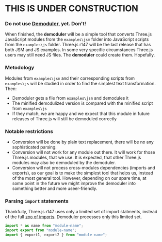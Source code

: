 # THIS IS UNDER CONSTRUCTION
### Do not use <a href="https://boytchev.github.io/demoduler/">Demoduler</a>, yet. Don't!


When finished, the **demoduler** will be a simple tool that converts Three.js
JavaScript modules from the `examples\jsm` folder into JavaScript scripts from
the `examples\js` folder. Three.js r147 will be the last release that has both
JSM and JS examples. In some very specific circumstances Three.js users may
still need JS files. The **demoduler**  could create them. Hopefully.

### Metodology

Modules from `examples\jsm` and their corresponding scripts from `examples\js`
will be studied in order to find the simplest text transformation. Then:

- Demoduler gets a file from `examples\jsm` and demodules it
- The minified demodulized version is compared with the minified script from `examples\js`
- If they match, we are happy and we expect that this module in future releases
of Three.js will still be demoduled correctly


### Notable restrictions

- Conversion will be done by plain text replacement, there will be no any
sophisticated parsing.
- Conversion will not work for any module out there. It will work for those
Three.js modules, that we use. It is expected, that other Three.js modules may
also be demoduled by the demoduler.
- Conversion will not process cross-modules dependencies (imports and exports),
as our goal is to make the simplest tool that helps us, instead of the most
general tool. However, depending on our spare time, at some point in the future
we might improve the demoduler into something better and more useer-friendly.

### Parsing `import` statements

Thankfully, Three.js r147 uses only a limited set of import statments, instead
of the full [zoo of imports](https://developer.mozilla.org/en-US/docs/Web/JavaScript/Reference/Statements/import).
Demoduler processes only this limited set.

```js
import * as name from "module-name";
import export from "module-name";
import { export1, export2 } from "module-name";
```

<!--
| examples\jsm | file | status |
| --- | --- | --- |
| **animation** | | |
| **cameras** | | |
| **controls** | | |
| **csm** | | |
| **curves** | | |
| **effects** | | |
| **environments** | | |
| **exporters** | | |
|| ColladaExporter.js ||
|| DRACOExporter.js ||
|| EXRExporter.js ||
|| GLTFExporter.js ||
|| KTX2Exporter.js | no JS version |
|| MMDExporter.js ||
|| OBJExporter.js ||
|| PLYExporter.js ||
|| STLExporter.js ||
|| USDZExporter.js ||
| **geometries** | | |
|| BoxLineGeometry.js ||
|| ConvexGeometry.js ||
|| DecalGeometry.js ||
|| LightningStrike.js ||
|| ParametricGeometries.js ||
|| ParametricGeometry.js ||
|| RoundedBoxGeometry.js ||
|| TeapotGeometry.js ||
|| TextGeometry.js ||
| **helpers** | | |
| **interactive** | | |
| **libs** | | |
| **lights** | | |
| **lines** | | |
| **loaders** | | |
| **materials** | | |
| **math** | | |
| **misc** | | |
| **modifiers** | | |
| **objects** | | |
| **physics** | | |
| **postprocessing** | | |
| **renderers** | | |
| **shaders** | | |
| **textures** | | |
| **utils** | | |


-->

